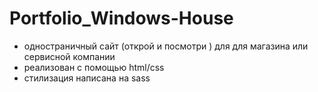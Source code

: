 # Portfolio_Windows-House

- одностраничный сайт (открой и посмотри ) для для магазина или сервисной компании
- реализован с помощью html/css
- стилизация написана на sass
